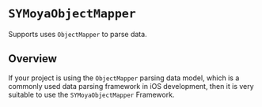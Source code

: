 # ``SYMoyaObjectMapper``

Supports uses `ObjectMapper` to parse data.

## Overview

If your project is using the `ObjectMapper` parsing data model, which is a commonly used data parsing framework in iOS development, then it is very suitable to use the `SYMoyaObjectMapper` Framework.
